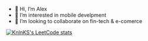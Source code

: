 - 👋 Hi, I’m Alex
- 👀 I’m interested in mobile develpment
- 💞️ I’m looking to collaborate on fin-tech & e-comerce

[![KnlnKS's LeetCode stats](https://leetcode-stats-six.vercel.app/api?username=BlessedBoy16&theme=light)](https://github.com/BlessedBoy16/leetcode-stats)
<!---
BlessedBoy16/BlessedBoy16 is a ✨ special ✨ repository because its `README.md` (this file) appears on your GitHub profile.
You can click the Preview link to take a look at your changes.
--->
